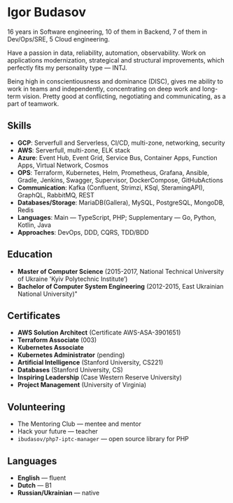 # Igor Budasov

16 years in Software engineering, 10 of them in Backend, 7 of them in Dev/Ops/SRE, 5 Cloud engineering. 

Have a passion in data, reliability, automation, observability. Work on applications modernization, strategical and structural improvements, which perfectly fits my personality type — INTJ. 

Being high in conscientiousness and dominance (DISC), gives me ability to work in teams and independently, concentrating on deep work and long-term vision. Pretty good at conflicting, negotiating and communicating, as a part of teamwork.

## Skills	
- **GCP**: Serverfull and Serverless, CI/CD, multi-zone, networking, security
- **AWS**: Serverfull, multi-zone, ELK stack
- **Azure**: Event Hub, Event Grid, Service Bus, Container Apps, Function Apps, Virtual Network, Cosmos
- **OPS**: Terraform, Kubernetes, Helm, Prometheus, Grafana, Ansible, Gradle, Jenkins, Swagger, Supervisor, DockerCompose, GitHubActions
- **Communication**: Kafka (Confluent, Strimzi, KSql, SteramingAPI), GraphQL, RabbitMQ, REST
- **Databases/Storage**: MariaDB(Gallera), MySQL, PostgreSQL, MongoDB, Redis 
- **Languages**: Main — TypeScript, PHP; Supplementary — Go, Python, Kotlin, Java
- **Approaches**: DevOps, DDD, CQRS, TDD/BDD

## Education	
- **Master of Computer Science** (2015-2017, National Technical University of Ukraine 'Kyiv Polytechnic Institute’)
- **Bachelor of Computer System Engineering** (2012-2015, East Ukrainian National University)"

## Certificates	
- **AWS Solution Architect** (Certificate AWS-ASA-3901651)
- **Terraform Associate** (003)
- **Kubernetes Associate**
- **Kubernetes Administrator** (pending)
- **Artificial Intelligence** (Stanford University, CS221)
- **Databases** (Stanford University, CS)
- **Inspiring Leadership** (Case Western Reserve University)
- **Project Management** (University of Virginia)

## Volunteering	
- The Mentoring Club — mentee and mentor
- Hack your future — teacher
- `ibudasov/php7-iptc-manager` — open source library for PHP

## Languages	
- **English** — fluent
- **Dutch** — B1 
- **Russian/Ukrainian** — native